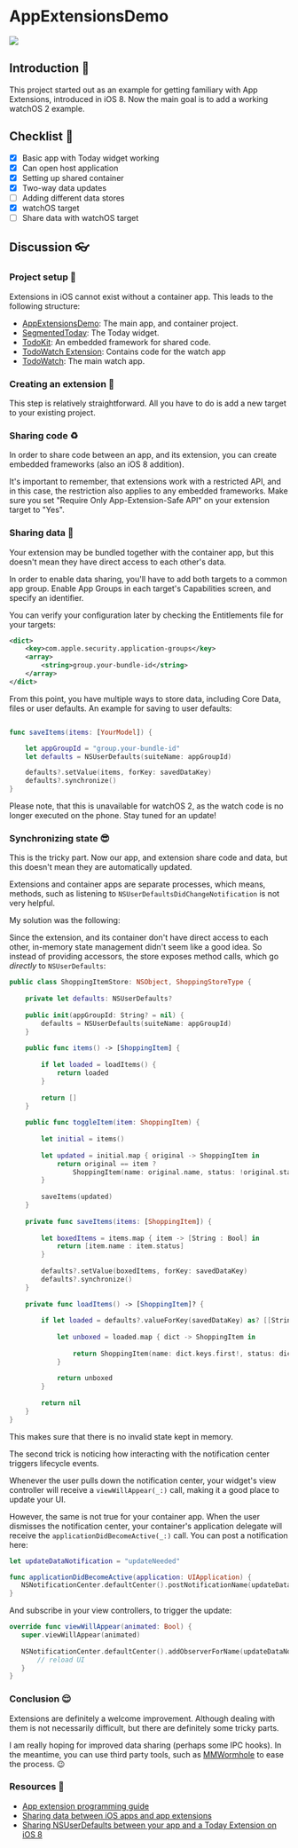 # AppExtensionsDemo

![](http://i.imgur.com/gjVisNP.gif)

## Introduction 👋

This project started out as an example for getting familiary with App Extensions, introduced in iOS 8. Now the main goal is to add a working watchOS 2 example.

## Checklist 👷

- [x] Basic app with Today widget working
- [x] Can open host application
- [x] Setting up shared container
- [x] Two-way data updates
- [ ] Adding different data stores
- [X] watchOS target
- [ ] Share data with watchOS target

## Discussion 👓

### Project setup 🚧

Extensions in iOS cannot exist without a container app. This leads to the following structure:

* [AppExtensionsDemo](https://github.com/jozsef-vesza/AppExtensionsDemo/tree/master/AppExtensionsDemo): The main app, and container project.
* [SegmentedToday](https://github.com/jozsef-vesza/AppExtensionsDemo/tree/master/SegmentedToday): The Today widget.
* [TodoKit](https://github.com/jozsef-vesza/AppExtensionsDemo/tree/master/TodoKit): An embedded framework for shared code.
* [TodoWatch Extension](https://github.com/jozsef-vesza/AppExtensionsDemo/tree/master/TodoWatch%20Extension): Contains code for the watch app
* [TodoWatch](https://github.com/jozsef-vesza/AppExtensionsDemo/tree/master/TodoWatch): The main watch app.


### Creating an extension 🐣

This step is relatively straightforward. All you have to do is add a new target to your existing project.

### Sharing code ♻️

In order to share code between an app, and its extension, you can create embedded frameworks (also an iOS 8 addition).

It's important to remember, that extensions work with a restricted API, and in this case, the restriction also applies to any embedded frameworks. Make sure you set "Require Only App-Extension-Safe API" on your extension target to "Yes".

### Sharing data 💾

Your extension may be bundled together with the container app, but this doesn't mean they have direct access to each other's data.

In order to enable data sharing, you'll have to add both targets to a common app group. Enable App Groups in each target's Capabilities screen, and specify an identifier. 

You can verify your configuration later by checking the Entitlements file for your targets:

```xml
<dict>
	<key>com.apple.security.application-groups</key>
	<array>
		<string>group.your-bundle-id</string>
	</array>
</dict>
```

From this point, you have multiple ways to store data, including Core Data, files or user defaults. An example for saving to user defaults:

```swift

func saveItems(items: [YourModel]) {

	let appGroupId = "group.your-bundle-id"
	let defaults = NSUserDefaults(suiteName: appGroupId)

	defaults?.setValue(items, forKey: savedDataKey)
	defaults?.synchronize()
}
```

Please note, that this is unavailable for watchOS 2, as the watch code is no longer executed on the phone. Stay tuned for an update!

### Synchronizing state 😎

This is the tricky part. Now our app, and extension share code and data, but this doesn't mean they are automatically updated.

Extensions and container apps are separate processes, which means, methods, such as listening to `NSUserDefaultsDidChangeNotification` is not very helpful.

My solution was the following:

Since the extension, and its container don't have direct access to each other, in-memory state management didn't seem like a good idea. So instead of providing accessors, the store exposes method calls, which go _directly_ to `NSUserDefaults`:

```swift
public class ShoppingItemStore: NSObject, ShoppingStoreType {
    
    private let defaults: NSUserDefaults?
    
    public init(appGroupId: String? = nil) {
        defaults = NSUserDefaults(suiteName: appGroupId)
    }
    
    public func items() -> [ShoppingItem] {
        
        if let loaded = loadItems() {
            return loaded
        }
        
        return []
    }
    
    public func toggleItem(item: ShoppingItem) {
        
        let initial = items()
        
        let updated = initial.map { original -> ShoppingItem in
            return original == item ?
                ShoppingItem(name: original.name, status: !original.status) : original
        }
        
        saveItems(updated)
    }
    
    private func saveItems(items: [ShoppingItem]) {
        
        let boxedItems = items.map { item -> [String : Bool] in
            return [item.name : item.status]
        }
        
        defaults?.setValue(boxedItems, forKey: savedDataKey)
        defaults?.synchronize()
    }
    
    private func loadItems() -> [ShoppingItem]? {
        
        if let loaded = defaults?.valueForKey(savedDataKey) as? [[String : Bool]] {
            
            let unboxed = loaded.map { dict -> ShoppingItem in
                
                return ShoppingItem(name: dict.keys.first!, status: dict.values.first!)
            }
            
            return unboxed
        }
        
        return nil
    }
}
```

This makes sure that there is no invalid state kept in memory.

The second trick is noticing how interacting with the notification center triggers lifecycle events.

Whenever the user pulls down the notification center, your widget's view controller will receive a `viewWillAppear(_:)` call, making it a good place to update your UI.

However, the same is not true for your container app. When the user dismisses the notification center, your container's application delegate will receive the `applicationDidBecomeActive(_:)` call. You can post a notification here:

```swift
let updateDataNotification = "updateNeeded"

func applicationDidBecomeActive(application: UIApplication) {
   NSNotificationCenter.defaultCenter().postNotificationName(updateDataNotification, object: nil)
}
```

And subscribe in your view controllers, to trigger the update:

```swift
override func viewWillAppear(animated: Bool) {
   super.viewWillAppear(animated)
        
   NSNotificationCenter.defaultCenter().addObserverForName(updateDataNotification, object: nil, queue: NSOperationQueue.mainQueue()) { (_) -> Void in
       // reload UI
   }
}
```

### Conclusion 😌

Extensions are definitely a welcome improvement. Although dealing with them is not necessarily difficult, but there are definitely some tricky parts. 

I am really hoping for improved data sharing (perhaps some IPC hooks). In the meantime, you can use third party tools, such as [MMWormhole](https://github.com/mutualmobile/MMWormhole) to ease the process. 😉

### Resources 🎁

* [App extension programming guide](https://developer.apple.com/library/ios/documentation/General/Conceptual/ExtensibilityPG/)
* [Sharing data between iOS apps and app extensions](http://www.atomicbird.com/blog/sharing-with-app-extensions)
* [Sharing NSUserDefaults between your app and a Today Extension on iOS 8](http://tapadoo.com/2014/sharing-nsuserdefaults-between-your-app-and-a-today-extension-on-ios-8/)

